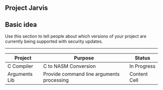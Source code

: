 Project Jarvis
--------------
 ## Basic idea

Use this section to tell people about which versions of your project are
currently being supported with security updates.

****
| Project       | Purpose               | Status        |
| ------------- | --------------------- | ------------- |
| C Compiler    | C to NASM Conversion  | In Progress   |
| Arguments Lib | Provide command line arguments processing | Content Cell  |